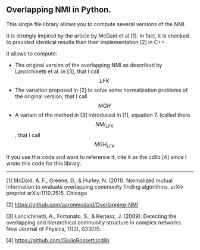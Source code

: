 ## Overlapping NMI in Python.

This single file library allows you to compute several versions of the NMI.

It is strongly impired by the article by McDaid et al.[1]. In fact, it is checked to provided identical results than their implementation [2] in C++ .

It allows to compute: 
* The original version of the overlapping NMI as described by Lancichinetti et al. in [3], that I call $$LFK$$
* The variation proposed in [2] to solve some normalization problems of the original version, that I call $$MGH$$
* A variant of the method in [3] introduced in [1], equation 7. (called there $$NMI_{LFK}$$, that I call $$MGH_{LFK}$$


If you use this code and want to reference it, cite it as the cdlib [4] since I wrote this code for this library.

---

[1]  McDaid, A. F., Greene, D., & Hurley, N. (2011). Normalized mutual information to evaluate overlapping community finding algorithms. arXiv preprint arXiv:1110.2515. Chicago

[2] https://github.com/aaronmcdaid/Overlapping-NMI

[3] Lancichinetti, A., Fortunato, S., & Kertesz, J. (2009). Detecting the overlapping and hierarchical community structure in complex networks. New Journal of Physics, 11(3), 033015.

[4] https://github.com/GiulioRossetti/cdlib
